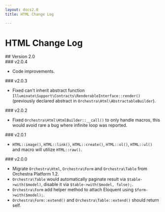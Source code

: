 ```yaml
---
layout: docs2.0
title: HTML Change Log

---
```


# HTML Change Log

<section id="v2.0">
## Version 2.0

<article id="v2.0.4">
### v2.0.4

* Code improvements.

</article>

<article id="v2.0.3">
### v2.0.3

* Fixed can't inherit abstract function `Illuminate\Support\Contracts\RenderableInterface::render()` (previously declared abstract in `Orchestra\Html\AbstractableBuilder`).

</article>

<article id="v2.0.2">
### v2.0.2

* Fixed `Orchestra\Html\HtmlBuilder::__call()` to only handle macros, this would avoid rare a bug where infinite loop was reported.

</article>

<article id="v2.0.1">
### v2.0.1

* `HTML::image()`, `HTML::link()`, `HTML::create()`, `HTML::ol()`, `HTML::ul()` and macro will utilize `HTML::raw()`.

</article>

<article id="v2.0.0">
### v2.0.0

* Migrate `Orchestra\Html`, `Orchestra\Form` and `Orchestra\Table` from Orchestra Platform 1.2.
* `Orchestra\Table` would automatically paginate result via `$table->with($model)`, disable it via `$table->with($model, false);`.
* `Orchestra\Form` add helper method to attach Eloquent using `$form->with($model);`.
* `Orchestra\Form::extend()` and `Orchestra\Table::extend()` should return self.

</article>

</section>
